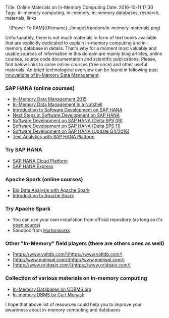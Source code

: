 Title: Online Materials on In-Memory Computing
Date: 2016-10-11 17:30
Tags: in-memory computing, in-memory, in-memory databases, research, materials, links

<center>
    ![Power To RAM]({filename}../images/random/in-memory-materials.png)
</center>

Unfortunately, there is not much materials in form of text books available that are explicitly dedicated to explain in-memory computing and in-memory database in details. That's why for a moment most valuable and usable sources of information in this domain are mainly blog articles, online courses, source code documentation and scientific publications. Please, find below links to some online courses (free once) and other useful materials. An bried technological overview can be found in following post [Innovations of In-Memory Data Management](https://hpi.de/plattner/research/in-memory-data-management-for-enterprise-systems/innovations.html).

### SAP HANA (online courses)

* [In-Memory Data Management 2015](https://open.hpi.de/courses/imdb2015)
* [In-Memory Data Management In a Nutshell](https://open.sap.com/courses/hana-warmup)
* [Introduction to Software Development on SAP HANA](https://open.sap.com/courses/hana1)
* [Next Steps in Software Development on SAP HANA](https://open.sap.com/courses/hana2)
* [Software Development on SAP HANA (Delta SPS 09)](https://open.sap.com/courses/hana3)
* [Software Development on SAP HANA (Delta SPS 11)](https://open.sap.com/courses/hana4)
* [Software Development on SAP HANA (Update Q4/2016)](https://open.sap.com/courses/hana5)
* [Text Analytics with SAP HANA Platform](https://open.sap.com/courses/hsta1)

### Try SAP HANA

* [SAP HANA Cloud Platform](https://hcp.sap.com/developers.html)
* [SAP HANA Express](https://go.sap.com/developer/topics/sap-hana-express.html)

### Apache Spark (online courses)

* [Big Data Analysis with Apache Spark](https://www.edx.org/course/big-data-analysis-apache-spark-uc-berkeleyx-cs110x)
* [Introduction to Apache Spark](https://www.edx.org/course/introduction-apache-spark-uc-berkeleyx-cs105x)

###  Try Apache Spark

* You can use your own installation from official repository (as long as it's [open source](http://spark.apache.org/downloads.html))
* Sandbox from [Hortonworks](http://hortonworks.com/products/sandbox/)

### Other "In-Memory" field players (there are others ones as well)

* [https://www.voltdb.com/](https://www.voltdb.com/)
* [http://www.memsql.com/](http://www.memsql.com/)
* [https://www.gridgain.com/](https://www.gridgain.com/)

### Collection of various materials on in-memory computing

* [In-Memory Databases on ODBMS.org](http://www.odbms.org/free-downloads-and-links/in-memory-databases/)
* [In-memory DBMS by Curt Monash](http://www.dbms2.com/category/memory-centric-data-management/in-memory-dbms/)

I hope that above list of resources could help you to improve your awareness about in-memory computing and databases
